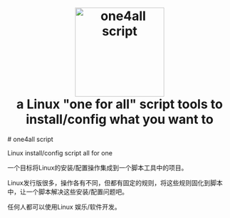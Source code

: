 <h1 align="center">
  <img src="https://github.com/switchToLinux/one4all/main/images/oneforall.jpg" alt="one4all script" width="200">
  <br>a Linux "one for all" script tools to install/config what you want to <br>
</h1>
# one4all script

Linux install/config script all for one

一个目标将Linux的安装/配置操作集成到一个脚本工具中的项目。

Linux发行版很多，操作各有不同，但都有固定的规则，将这些规则固化到脚本中，让一个脚本解决这些安装/配置问题吧。

任何人都可以使用Linux 娱乐/软件开发。


